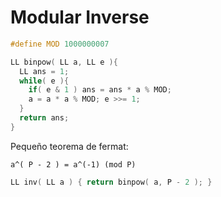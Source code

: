 # Modular Inverse

```c++
#define MOD 1000000007

LL binpow( LL a, LL e ){
  LL ans = 1;
  while( e ){
    if( e & 1 ) ans = ans * a % MOD;
    a = a * a % MOD; e >>= 1;
  }
  return ans;
}
```

Pequeño teorema de fermat:

` a^( P - 2 ) = a^(-1) (mod P) `

```c++
LL inv( LL a ) { return binpow( a, P - 2 ); }
```
